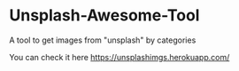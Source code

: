 # Unsplash-Awesome-Tool
A tool to get images from "unsplash" by categories

You can check it here 
https://unsplashimgs.herokuapp.com/
